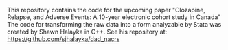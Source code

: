 This repository contains the code for the upcoming paper "Clozapine, Relapse, and Adverse Events: A 10-year electronic cohort study in Canada"
The code for transforming the raw data into a form analyzable by Stata was created by Shawn Halayka in C++. See his repository at: https://github.com/sjhalayka/dad_nacrs
